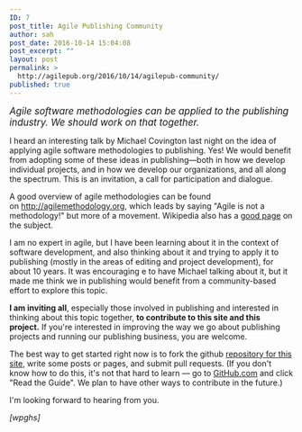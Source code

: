 ```yaml
---
ID: 7
post_title: Agile Publishing Community
author: sah
post_date: 2016-10-14 15:04:08
post_excerpt: ""
layout: post
permalink: >
  http://agilepub.org/2016/10/14/agilepub-community/
published: true
---
```

<big><i>Agile software methodologies can be applied to the publishing industry. We should work on that together.</i></big>

I heard an interesting talk by Michael Covington last night on the idea of applying agile software methodologies to publishing. Yes! We would benefit from adopting some of these ideas in publishing—both in how we develop individual projects, and in how we develop our organizations, and all along the spectrum. This is an invitation, a call for participation and dialogue.

A good overview of agile methodologies can be found on <a href="http://agilemethodology.org" target="_blank">http://agilemethodology.org</a>, which leads by saying "Agile is not a methodology!" but more of a movement. Wikipedia also has a <a href="https://en.wikipedia.org/wiki/Agile_software_development" target="_blank">good page</a> on the subject.

I am no expert in agile, but I have been learning about it in the context of software development, and also thinking about it and trying to apply it to publishing (mostly in the areas of editing and project development), for about 10 years. It was encouraging e to have Michael talking about it, but it made me think we in publishing would benefit from a community-based effort to explore this topic.

<strong>I am inviting all</strong>, especially those involved in publishing and interested in thinking about this topic together, <strong>to contribute to this site and this project.</strong> If you're interested in improving the way we go about publishing projects and running our publishing business, you are welcome.

The best way to get started right now is to fork the github <a href="https://github.com/BlackEarth/agilepub_org" target="_blank">repository for this site</a>, write some posts or pages, and submit pull requests. (If you don't know how to do this, it's not that hard to learn — go to <a href="https://github.com" target="_blank">GitHub.com</a> and click "Read the Guide". We plan to have other ways to contribute in the future.)

I'm looking forward to hearing from you.

<em>[wpghs]</em>